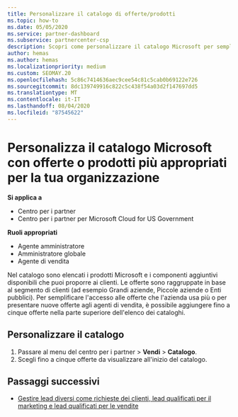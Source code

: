 ```yaml
---
title: Personalizzare il catalogo di offerte/prodotti
ms.topic: how-to
ms.date: 05/05/2020
ms.service: partner-dashboard
ms.subservice: partnercenter-csp
description: Scopri come personalizzare il catalogo Microsoft per semplificare l'accesso alle offerte o ai prodotti dei partner che la tua organizzazione utilizza maggiormente.
author: hemas
ms.author: hemas
ms.localizationpriority: medium
ms.custom: SEOMAY.20
ms.openlocfilehash: 5c86c7414636aec9cee54c81c5cab0b69122e726
ms.sourcegitcommit: 8dc139749916c822c5c438f54a03d2f147697dd5
ms.translationtype: MT
ms.contentlocale: it-IT
ms.lasthandoff: 08/04/2020
ms.locfileid: "87545622"
---
```

# <a name="customize-the-microsoft-catalog-with-offers-or-products-most-suited-to-your-organization"></a>Personalizza il catalogo Microsoft con offerte o prodotti più appropriati per la tua organizzazione

**Si applica a**

- Centro per i partner
- Centro per i partner per Microsoft Cloud for US Government

**Ruoli appropriati**

- Agente amministratore
- Amministratore globale
- Agente di vendita

Nel catalogo sono elencati i prodotti Microsoft e i componenti aggiuntivi disponibili che puoi proporre ai clienti. Le offerte sono raggruppate in base al segmento di clienti (ad esempio Grandi aziende, Piccole aziende o Enti pubblici). Per semplificare l'accesso alle offerte che l'azienda usa più o per presentare nuove offerte agli agenti di vendita, è possibile aggiungere fino a cinque offerte nella parte superiore dell'elenco dei cataloghi.

## <a name="customize-the-catalog"></a>Personalizzare il catalogo

1. Passare al menu del centro per i partner &gt; **Vendi** &gt; **Catalogo**.
2. Scegli fino a cinque offerte da visualizzare all'inizio del catalogo.
 
## <a name="next-steps"></a>Passaggi successivi

- [Gestire lead diversi come richieste dei clienti, lead qualificati per il marketing e lead qualificati per le vendite](manage-leads.md) 
